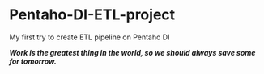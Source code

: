 # Pentaho-DI-ETL-project
My first try to create ETL pipeline on Pentaho DI 


***Work is the greatest thing in the world, so we should always save some for tomorrow.***
